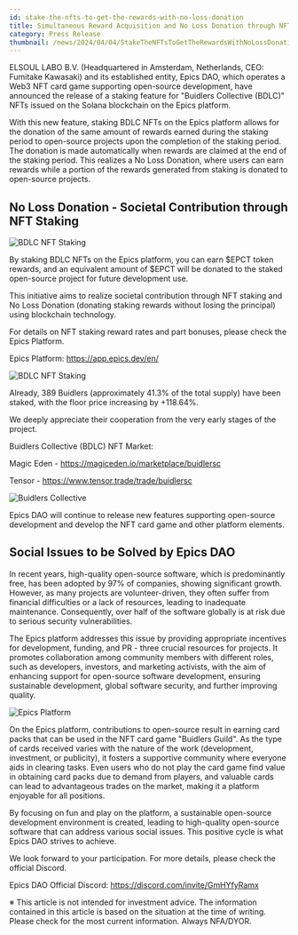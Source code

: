 ```yaml
---
id: stake-the-nfts-to-get-the-rewards-with-no-loss-donation
title: Simultaneous Reward Acquisition and No Loss Donation through NFT Staking. Epics DAO Releases New Feature to Support Open-Source Development
category: Press Release
thumbnail: /news/2024/04/04/StakeTheNFTsToGetTheRewardsWithNoLossDonationEN.jpg
---
```


ELSOUL LABO B.V. (Headquartered in Amsterdam, Netherlands, CEO: Fumitake
Kawasaki) and its established entity, Epics DAO, which operates a Web3 NFT card
game supporting open-source development, have announced the release of a staking
feature for "Buidlers Collective (BDLC)" NFTs issued on the Solana blockchain on
the Epics platform.

With this new feature, staking BDLC NFTs on the Epics platform allows for the
donation of the same amount of rewards earned during the staking period to
open-source projects upon the completion of the staking period. The donation is
made automatically when rewards are claimed at the end of the staking period.
This realizes a No Loss Donation, where users can earn rewards while a portion
of the rewards generated from staking is donated to open-source projects.

## No Loss Donation - Societal Contribution through NFT Staking

![BDLC NFT Staking](/news/2024/04/04/NoLossDonationStakingMechanismEN.jpg)

By staking BDLC NFTs on the Epics platform, you can earn $EPCT token rewards,
and an equivalent amount of $EPCT will be donated to the staked open-source
project for future development use.

This initiative aims to realize societal contribution through NFT staking and No
Loss Donation (donating staking rewards without losing the principal) using
blockchain technology.

For details on NFT staking reward rates and part bonuses, please check the Epics
Platform.

Epics Platform: https://app.epics.dev/en/

![BDLC NFT Staking](/news/2024/04/04/EpicsPlatformNFTStakingEN.jpg)

Already, 389 Buidlers (approximately 41.3% of the total supply) have been
staked, with the floor price increasing by +118.64%.

We deeply appreciate their cooperation from the very early stages of the
project.

Buidlers Collective (BDLC) NFT Market:

Magic Eden - https://magiceden.io/marketplace/buidlersc

Tensor - https://www.tensor.trade/trade/buidlersc

![Buidlers Collective](/news/2024/04/04/BuidlersCollectiveTwiceUp.jpg)

Epics DAO will continue to release new features supporting open-source
development and develop the NFT card game and other platform elements.

## Social Issues to be Solved by Epics DAO

In recent years, high-quality open-source software, which is predominantly free,
has been adopted by 97% of companies, showing significant growth. However, as
many projects are volunteer-driven, they often suffer from financial
difficulties or a lack of resources, leading to inadequate maintenance.
Consequently, over half of the software globally is at risk due to serious
security vulnerabilities.

The Epics platform addresses this issue by providing appropriate incentives for
development, funding, and PR - three crucial resources for projects. It promotes
collaboration among community members with different roles, such as developers,
investors, and marketing activists, with the aim of enhancing support for
open-source software development, ensuring sustainable development, global
software security, and further improving quality.

![Epics Platform](/news/2024/03/12/EpicsPlatformEN.jpg)

On the Epics platform, contributions to open-source result in earning card packs
that can be used in the NFT card game "Buidlers Guild". As the type of cards
received varies with the nature of the work (development, investment, or
publicity), it fosters a supportive community where everyone aids in clearing
tasks. Even users who do not play the card game find value in obtaining card
packs due to demand from players, and valuable cards can lead to advantageous
trades on the market, making it a platform enjoyable for all positions.

By focusing on fun and play on the platform, a sustainable open-source
development environment is created, leading to high-quality open-source software
that can address various social issues. This positive cycle is what Epics DAO
strives to achieve.

We look forward to your participation. For more details, please check the
official Discord.

Epics DAO Official Discord: https://discord.com/invite/GmHYfyRamx

※ This article is not intended for investment advice. The information contained
in this article is based on the situation at the time of writing. Please check
for the most current information. Always NFA/DYOR.
